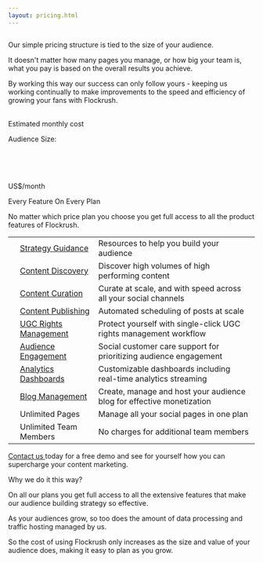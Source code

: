 ```yaml
---
layout: pricing.html
---
```


<div class="ui vertical stripe segment">
  <div class="ui stackable grid">
  <div class="two wide middle aligned column">
</div>
  <div class="seven wide middle aligned column">
  <p class="p-em-166">
        Our simple pricing structure is tied to the size of your audience.
      </p>
  <p>It doesn't matter how many pages you manage, or how big your team is, what you pay is based on the overall results you achieve.</p>
  <p>By working this way our success can only follow yours - keeping us working continually to make improvements to the speed and efficiency of growing your fans with Flockrush.</p>
</div>
  <div class="five wide left aligned column">
  <div class="ui segment grey-color"><br><div class="ui h-bold">Estimated monthly cost</div><p class="p-em-166">
Audience Size: <span id="display-audience">
</span></p><br><div class="ui teal range" id="pricing-slider">
</div><br>
  <br><p class="p-em-166"><span class="h-semibold" id="display-pricing">
</span> <span class="p-light icongrey">US$/month</span></p></div>
</div>
</div>
</div>

<div class="ui vertical left aligned stripe segment grey-color">
  <div class="ui page container">
  <div class="ui h-bold">
      Every Feature On Every Plan
    </div>
  <p class="p-em-166">
      No matter which price plan you choose you get full access to all the product features of Flockrush.
    </p>
  <table class="ui very basic table table-medium"><tbody><tr><td><i class="checkmark icongreen large icon"></i></td><td><a href="/product/#strategy-guidance">Strategy Guidance</a></td><td>Resources to help you build your audience</td></tr><tr><td><i class="checkmark icongreen large icon"></i></td><td><a href="/product/#content-discovery">Content Discovery</a></td><td>Discover high volumes of high performing content</td></tr><tr><td><i class="checkmark icongreen large icon"></i></td><td><a href="/product/#content-curation">Content Curation</a></td><td>Curate at scale, and with speed across all your social channels </td></tr><tr><td><i class="checkmark icongreen large icon"></i></td><td><a href="/product/#content-publishing">Content Publishing</a></td><td>Automated scheduling of posts at scale</td></tr><tr><td><i class="checkmark icongreen large icon"></i></td><td><a href="/product/#ugc-rights-management">UGC Rights Management</a></td><td>Protect yourself with single-click UGC rights management workflow</td></tr><tr><td><i class="checkmark icongreen large icon"></i></td><td><a href="/product/#audience-engagement">Audience Engagement</a></td><td>Social customer care support for prioritizing audience engagement</td></tr><tr><td><i class="checkmark icongreen large icon"></i></td><td><a href="/product/#analytics-dashboards">Analytics Dashboards</a></td><td>Customizable dashboards including real-time analytics streaming</td></tr><tr><td><i class="checkmark icongreen large icon"></i></td><td><a href="/product/#blog-management">Blog Management</a></td><td>Create, manage and host your audience blog for effective monetization</td></tr><tr><td><i class="checkmark icongreen large icon"></i></td><td>Unlimited Pages </td><td>Manage all your social pages in one plan</td></tr><tr><td><i class="checkmark icongreen large icon"></i></td><td>Unlimited Team Members </td><td>No charges for additional team members</td></tr></tbody></table>
  <p><a href="http://www.Flockrush.com/custom-demo/" data-href="http://www.Flockrush.com/custom-demo/" class="markup--anchor markup--p-anchor" rel="nofollow" target="_blank">Contact us </a> today for a free demo and see for yourself how you can supercharge your content marketing.</p>
  <p></p>
</div>
</div>

<div class="ui center aligned vertical stripe segment">
  <div class="ui text container">
  <div class="ui h-bold">
      Why we do it this way? </div>
  <p class="p-em-166">
      On all our plans you get full access to all the extensive features that make our audience building strategy so effective.</p>
  <p>
      As your audiences grow, so too does the amount of data processing and traffic hosting managed by us.</p>
  <p>
      So the cost of using Flockrush only increases as the size and value of your audience does, making it easy to plan as you grow.
    </p>
</div>
</div>
